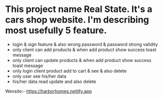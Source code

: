 # This project name Real State. It's a cars shop website. I'm describing most usefully 5 feature.

- login & sign feature & also wrong password & password strong validity
- only client can add products & when add product show success toast message
- only client can update products & when add product show success toast message
- only login client product add to cart & see & also delete
- only user see his/her data
- his/her data read update and also delete

Wensite:- https://harborhomes.netlify.app
